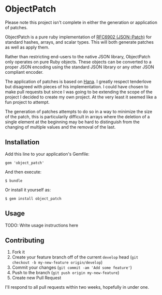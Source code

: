 # ObjectPatch

Please note this project isn't complete in either the generation or application
of patches.

ObjectPatch is a pure ruby implementation of [RFC6902
(JSON::Patch)](http://tools.ietf.org/rfc/rfc6902.txt) for standard hashes,
arrays, and scalar types. This will both generate patches as well as apply
them.

Rather than restricting end-users to the native JSON library, ObjectPatch only
operates on pure Ruby objects. These objects can be converted to a proper JSON
encoding using the standard JSON library or any other JSON compliant encoder.

The application of patches is based on
[Hana](http://github.com/tenderlove/hana). I greatly respect tenderlove but
disagreed with pieces of his implementation. I could have chosen to make pull
requests but since I was going to be extending the scope of the project I
decided to create my own project. At the very least it seemed like a fun
project to attempt.

The generation of patches attempts to do so in a way to minimize the size of
the patch, this is particularily difficult in arrays where the deletion of a
single element at the beginning may be hard to distinguish from the changing of
multiple values and the removal of the last.

## Installation

Add this line to your application's Gemfile:

    gem 'object_patch'

And then execute:

    $ bundle

Or install it yourself as:

    $ gem install object_patch

## Usage

TODO: Write usage instructions here

## Contributing

1. Fork it
2. Create your feature branch off of the current `develop` head (`git checkout
   -b my-new-feature origin/develop`)
3. Commit your changes (`git commit -am 'Add some feature'`)
4. Push to the branch (`git push origin my-new-feature`)
5. Create new Pull Request

I'll respond to all pull requests within two weeks, hopefully in under one.

